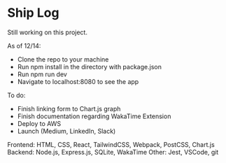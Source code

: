 # Ship Log

Still working on this project.

As of 12/14:
- Clone the repo to your machine
- Run npm install in the directory with package.json
- Run npm run dev
- Navigate to localhost:8080 to see the app

To do:
- Finish linking form to Chart.js graph
- Finish documentation regarding WakaTime Extension
- Deploy to AWS
- Launch (Medium, LinkedIn, Slack)

Frontend: HTML, CSS, React, TailwindCSS, Webpack, PostCSS, Chart.js
Backend: Node.js, Express.js, SQLite, WakaTime
Other: Jest, VSCode, git
